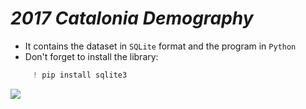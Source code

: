 # *2017 Catalonia Demography*
- It contains the dataset in `SQLite`  format and the program in `Python`
- Don't forget to install the library:
```Python
     ! pip install sqlite3
   ```  
<p> 
<img src="C:/Users/juand/Documents/Fotos/Presentacion.jpg"> 
</p> 
